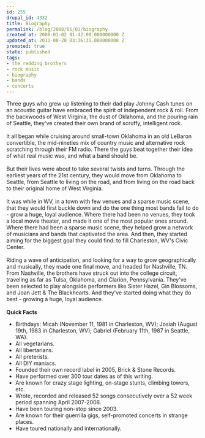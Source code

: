 ```yaml
---
id: 255
drupal_id: 4332
title: Biography
permalink: /blog/2008/01/01/biography
created_at: 2008-01-02 01:42:00.000000000 Z
updated_at: 2011-08-20 03:36:31.000000000 Z
promoted: true
state: published
tags:
- the redding brothers
- rock music
- biography
- bands
- concerts
---
```

Three guys who grew up listening to their dad play Johnny Cash tunes on an acoustic guitar have embraced the spirit of independent rock &amp; roll. From the backwoods of West Virginia, the dust of Oklahoma, and the pouring rain of Seattle, they've created their own brand of scruffy, intelligent rock.<br /><br />It all began while cruising around small-town Oklahoma in an old LeBaron convertible, the mid-nineties mix of country music and alternative rock scratching through their FM radio. There the guys beat together their idea of what real music was, and what a band should be.<br /><br />But their lives were about to take several twists and turns. Through the earliest years of the 21st century, they would move from Oklahoma to Seattle, from Seattle to living on the road, and from living on the road back to their original home of West Virginia.<br /><br />It was while in WV, in a town with few venues and a sparse music scene, that they would first buckle down and do the one thing most bands fail to do - grow a huge, loyal audience. Where there had been no venues, they took a local movie theater, and made it one of the most popular ones around. Where there had been a sparse music scene, they helped grow a network of musicians and bands that captivated the area. And then, they started aiming for the biggest goal they could find: to fill Charleston, WV's Civic Center.<br /><br />Riding a wave of anticipation, and looking for a way to grow geographically and musically, they made one final move, and headed for Nashville, TN.<br />From Nashville, the brothers have struck out into the college circuit, traveling as far as Tulsa, Oklahoma, and Clarion, Pennsylvania. They've been selected to play alongside performers like Sister Hazel, Gin Blossoms, and Joan Jett &amp; The Blackhearts. And they've started doing what they do best - growing a huge, loyal audience.<br /><br /><span class="Apple-style-span" style="font-weight:bold;">Quick Facts</span><br /><ul><li>Birthdays: Micah (November 11, 1981 in Charleston, WV); Josiah (August 19th, 1983 in Charleston, WV); Gabriel (February 11th, 1987 in Seattle, WA).<br /></li><li>All vegetarians.<br /></li><li>All libertarians.<br /></li><li>All preterists.<br /></li><li>All DIY maniacs.<br /></li><li>Founded their own record label in 2005, Brick &amp; Stone Records.<br /></li><li>Have performed over 300 tour dates as of this writing.<br /></li><li>Are known for crazy stage lighting, on-stage stunts, climbing towers, etc.<br /></li><li>Wrote, recorded and released 52 songs consecutively over a 52 week period spanning April 2007-2008.<br /></li><li>Have been touring non-stop since 2003.<br /></li><li>Are known for their guerrilla gigs, self-promoted concerts in strange places.<br /></li><li>Have toured nationally and internationally.<br /></li></ul>

